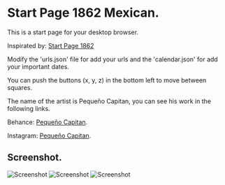 # Start Page 1862 Mexican.

This is a start page for your desktop browser.

Inspirated by: [Start Page 1862](https://github.com/vill1960/StartPage1862)

Modify the 'urls.json' file for add your urls and the 'calendar.json' for add your important dates.

You can push the buttons (x, y, z) in the bottom left to move between squares.

The name of the artist is Pequeño Capitan, you can see his work in the following links.

Behance: [Pequeño Capitan](https://www.behance.net/pequenocapitan).

Instagram: [Pequeño Capitan](https://www.instagram.com/pequenocapitan/).

## Screenshot.

![Screenshot](https://i.imgur.com/QH4P1v6.png)
![Screenshot](https://i.imgur.com/tDuJZw7.png)
![Screenshot](https://i.imgur.com/yMEMGzO.png)
